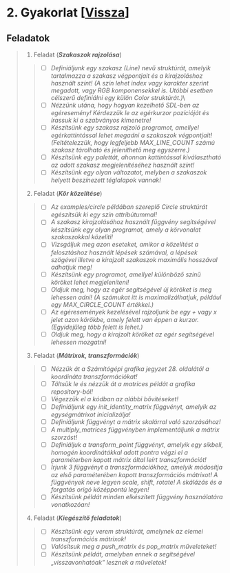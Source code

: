 # 2. Gyakorlat [[Vissza](https://github.com/OraveczJozsef/ME_BRZGJZ/tree/main/Sz%C3%A1m%C3%ADt%C3%B3g%C3%A9pi%20Grafika/Gyakorlati%20Feladatok)]
## Feladatok
> 1. Feladat (***Szakaszok rajzolása***)
> > - [ ] *Definiáljunk egy szakasz (Line) nevű struktúrát, amelyik tartalmazza a szakasz végpontjait és a kirajzoláshoz használt színt! (A szín lehet index vagy karakter szerint megadott, vagy RGB komponensekkel is. Utóbbi esetben célszerű definiálni egy külön Color struktúrát.)*\
> > - [ ] *Nézzünk utána, hogy hogyan kezelhető SDL-ben az egéresemény! Kérdezzük le az egérkurzor pozícióját és írassuk ki a szabványos kimenetre!*
> > - [ ] *Készítsünk egy szakasz rajzoló programot, amellyel egérkattintással lehet megadni a szakaszok végpontjait! (Feltételezzük, hogy legfeljebb MAX_LINE_COUNT számú szakasz tárolható és jeleníthető meg egyszerre.)*
> > - [ ] *Készítsünk egy palettát, ahonnan kattintással kiválasztható az adott szakasz megjelenítéséhez használt színt!*
> > - [ ] *Készítsünk egy olyan változatot, melyben a szakaszok helyett beszínezett téglalapok vannak!*
> 2. Feladat (***Kör közelítése***)
> > - [ ] *Az examples/circle példában szereplő Circle struktúrát egészítsük ki egy szín attribútummal!*
> > - [ ] *A szakasz kirajzolásához használt függvény segítségével készítsünk egy olyan programot, amely a körvonalat szakaszokkal közelíti!*
> > - [ ] *Vizsgáljuk meg azon eseteket, amikor a közelítést a felosztáshoz használt lépések számával, a lépések szögével illetve a kirajzolt szakaszok maximális hosszával adhatjuk meg!*
> > - [ ] *Készítsünk egy programot, amellyel különböző színű köröket lehet megjeleníteni!*
> > - [ ] *Oldjuk meg, hogy az egér segítségével új köröket is meg lehessen adni! (A számukat itt is maximalizálhatjuk, például egy MAX_CIRCLE_COUNT értékkel.)*
> > - [ ] *Az egéresemények kezelésével rajzoljunk be egy + vagy x jelet azon körökbe, amely felett van éppen a kurzor. (Egyidejűleg több felett is lehet.)*
> > - [ ] *Oldjuk meg, hogy a kirajzolt köröket az egér segítségével lehessen mozgatni!*
> 3. Feladat (***Mátrixok, transzformációk***)
> > - [ ] *Nézzük át a Számítógépi grafika jegyzet 28. oldalától a koordináta transzformációkat!*
> > - [ ] *Töltsük le és nézzük át a matrices példát a grafika repository-ból!*
> > - [ ] *Végezzük el a kódban az alábbi bővítéseket!*
> > - [ ] *Definiáljunk egy init_identity_matrix függvényt, amelyik az egységmátrixot inicializálja!*
> > - [ ] *Definiáljunk függvényt a mátrix skalárral való szorzásához!*
> > - [ ] *A multiply_matrices függvényben implementáljunk a mátrix szorzást!*
> > - [ ] *Definiáljuk a transform_point függvényt, amelyik egy síkbeli, homogén koordinátákkal adott pontra végzi el a paraméterben kapott mátrix által leírt transzformációt!*
> > - [ ] *Írjunk 3 függvényt a transzformációkhoz, amelyik módosítja az első paraméterében kapott transzformációs mátrixot! A függvények neve legyen scale, shift, rotate! A skálázás és a forgatás origó középpontú legyen!*
> > - [ ] *Készítsünk példát minden elkészített függvény használatára vonatkozóan!*
> 4. Feladat (***Kiegészítő feladatok***)
> > - [ ] *Készítsünk egy verem struktúrát, amelynek az elemei transzformációs mátrixok!*
> > - [ ] *Valósítsuk meg a push_matrix és pop_matrix műveleteket!*
> > - [ ] *Készítsünk példát, amelyben ennek a segítségével „visszavonhatóak” lesznek a műveletek!*